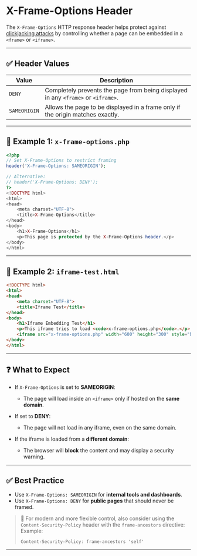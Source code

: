 
# **X-Frame-Options Header**

The `X-Frame-Options` HTTP response header helps protect against [clickjacking attacks](https://owasp.org/www-community/attacks/Clickjacking) by controlling whether a page can be embedded in a `<frame>` or `<iframe>`.

---

## ✅ Header Values

| **Value**    | **Description**                                                                   |
| ------------ | --------------------------------------------------------------------------------- |
| `DENY`       | Completely prevents the page from being displayed in any `<frame>` or `<iframe>`. |
| `SAMEORIGIN` | Allows the page to be displayed in a frame only if the origin matches exactly.    |

---

## 🧪 Example 1: `x-frame-options.php`

```php
<?php
// Set X-Frame-Options to restrict framing
header('X-Frame-Options: SAMEORIGIN');

// Alternative:
// header('X-Frame-Options: DENY');
?>
<!DOCTYPE html>
<html>
<head>
    <meta charset="UTF-8">
    <title>X-Frame-Options</title>
</head>
<body>
    <h1>X-Frame-Options</h1>
    <p>This page is protected by the X-Frame-Options header.</p>
</body>
</html>
```

---

## 🧪 Example 2: `iframe-test.html`

```html
<!DOCTYPE html>
<html>
<head>
    <meta charset="UTF-8">
    <title>Iframe Test</title>
</head>
<body>
    <h1>Iframe Embedding Test</h1>
    <p>This iframe tries to load <code>x-frame-options.php</code>.</p>
    <iframe src="x-frame-options.php" width="600" height="300" style="border: 1px solid #ccc;"></iframe>
</body>
</html>
```

---

## ❓ What to Expect

* If `X-Frame-Options` is set to **SAMEORIGIN**:

  * The page will load inside an `<iframe>` only if hosted on the **same domain**.

* If set to **DENY**:

  * The page will not load in any iframe, even on the same domain.

* If the iframe is loaded from a **different domain**:

  * The browser will **block** the content and may display a security warning.

---

## ✅ Best Practice

* Use `X-Frame-Options: SAMEORIGIN` for **internal tools and dashboards**.
* Use `X-Frame-Options: DENY` for **public pages** that should never be framed.

> 🔐 For modern and more flexible control, also consider using the `Content-Security-Policy` header with the `frame-ancestors` directive:
> Example:
>
> ```http
> Content-Security-Policy: frame-ancestors 'self'
> ```

---

